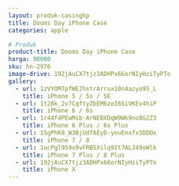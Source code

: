 ```yaml
---
layout: produk-casinghp
title: Dooms Day iPhone Case
categories: apple

# Produk
product-title: Dooms Day iPhone Case
harga: 90000
sku: hn-2976
image-drive: 192jAuCX7tjz3ADHPx66orNIyHziTyPTo
gallery:
  - url: 1zVYOM7pfWEJhstrArrux10n4azyo95_L
    title: iPhone 5 / 5s / SE
  - url: 1t28k_2v7CqftyZbEM6zeI6SiVKEv4hiP
    title: iPhone 6 / 6s
  - url: 1r44f4PEwMsb-ArNEBXDqW9Wk9no8G2Z3
    title: iPhone 6 Plus / 6s Plus
  - url: 1SgPhK8_W3BjUdfAEyD-yeuEnxfx5DDOx
    title: iPhone 7 / 8
  - url: 1ucPgl959v9vFRB5Xilq9It7ALJ49oWlk
    title: iPhone 7 Plus / 8 Plus
  - url: 192jAuCX7tjz3ADHPx66orNIyHziTyPTo
    title: iPhone X
---
```

